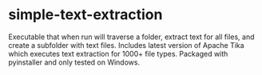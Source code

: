 # simple-text-extraction
Executable that when run will traverse a folder, extract text for all files, and create a subfolder with text files. Includes latest version of Apache Tika which executes text extraction for 1000+ file types. Packaged with pyinstaller and only tested on Windows.
